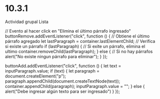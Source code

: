 # 10.3.1
Actividad grupal Lista



// Evento al hacer click en "Elimina el último párrafo ingresado"
buttonRemove.addEventListener("click", function () {
  // Obtiene el último párrafo agregado
  let lastParagraph = container.lastElementChild;
  // Verifica si existe un párrafo
  if (lastParagraph) {
    // Si exite un párrafo, elimina el ultimo
    container.removeChild(lastParagraph);
  } else {
    // Si no hay párrafos 
    alert("No existe ningun párrafo para eliminar");
  }
});


buttonAdd.addEventListener("click", function () {
  let text = inputParagraph.value;
  if (text) {
    let paragraph = document.createElement("p");
    paragraph.appendChild(document.createTextNode(text));
    container.appendChild(paragraph);
    inputParagraph.value = "";
  } else {
    alert("Debe ingresar algún texto para ser ingresado")
  }
});